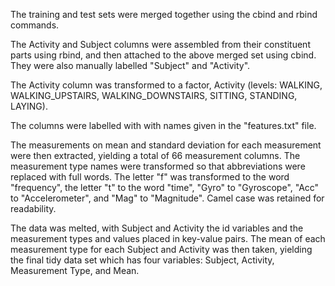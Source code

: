 The training and test sets were merged together using the cbind and rbind commands.

The Activity and Subject columns were assembled from their constituent parts using rbind, and then attached to the above merged set using cbind.  They were also manually labelled "Subject" and "Activity".

The Activity column was transformed to a factor, Activity (levels: WALKING, WALKING_UPSTAIRS, WALKING_DOWNSTAIRS, SITTING, STANDING, LAYING).

The columns were labelled with with names given in the "features.txt" file.  

The measurements on mean and standard deviation for each measurement were then extracted, yielding a total of 66 measurement columns.  The measurement type names were transformed so that abbreviations were replaced with full words.  The letter "f" was transformed to the word "frequency", the letter "t" to the word "time", "Gyro" to "Gyroscope", "Acc" to "Accelerometer", and "Mag" to "Magnitude".  Camel case was retained for readability.

The data was melted, with Subject and Activity the id variables and the measurement types and values placed in key-value pairs. The mean of each measurement type for each Subject and Activity was then taken, yielding the final tidy data set which has four variables: Subject, Activity, Measurement Type, and Mean.  
